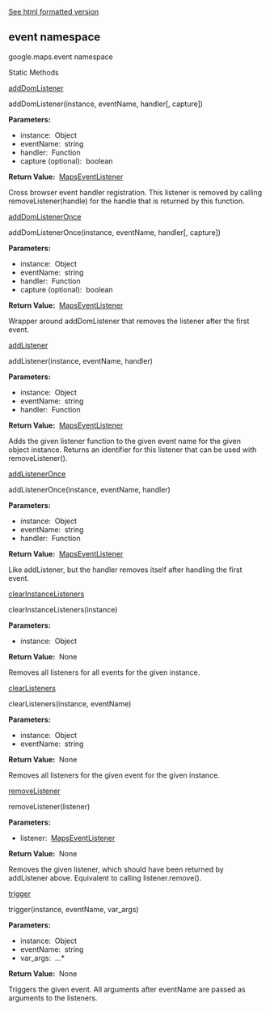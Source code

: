 [See html formatted version](https://huasofoundries.github.io/google-maps-documentation/event.html)


event namespace
---------------

google.maps.event namespace

Static Methods

[addDomListener](#event.addDomListener)

addDomListener(instance, eventName, handler\[, capture\])

**Parameters:** 

*   instance:  Object
*   eventName:  string
*   handler:  Function
*   capture (optional):  boolean

**Return Value:**  [MapsEventListener](MapsEventListener.md)

Cross browser event handler registration. This listener is removed by calling removeListener(handle) for the handle that is returned by this function.

[addDomListenerOnce](#event.addDomListenerOnce)

addDomListenerOnce(instance, eventName, handler\[, capture\])

**Parameters:** 

*   instance:  Object
*   eventName:  string
*   handler:  Function
*   capture (optional):  boolean

**Return Value:**  [MapsEventListener](MapsEventListener.md)

Wrapper around addDomListener that removes the listener after the first event.

[addListener](#event.addListener)

addListener(instance, eventName, handler)

**Parameters:** 

*   instance:  Object
*   eventName:  string
*   handler:  Function

**Return Value:**  [MapsEventListener](MapsEventListener.md)

Adds the given listener function to the given event name for the given object instance. Returns an identifier for this listener that can be used with removeListener().

[addListenerOnce](#event.addListenerOnce)

addListenerOnce(instance, eventName, handler)

**Parameters:** 

*   instance:  Object
*   eventName:  string
*   handler:  Function

**Return Value:**  [MapsEventListener](MapsEventListener.md)

Like addListener, but the handler removes itself after handling the first event.

[clearInstanceListeners](#event.clearInstanceListeners)

clearInstanceListeners(instance)

**Parameters:** 

*   instance:  Object

**Return Value:**  None

Removes all listeners for all events for the given instance.

[clearListeners](#event.clearListeners)

clearListeners(instance, eventName)

**Parameters:** 

*   instance:  Object
*   eventName:  string

**Return Value:**  None

Removes all listeners for the given event for the given instance.

[removeListener](#event.removeListener)

removeListener(listener)

**Parameters:** 

*   listener:  [MapsEventListener](MapsEventListener.md)

**Return Value:**  None

Removes the given listener, which should have been returned by addListener above. Equivalent to calling listener.remove().

[trigger](#event.trigger)

trigger(instance, eventName, var\_args)

**Parameters:** 

*   instance:  Object
*   eventName:  string
*   var\_args:  ...\*

**Return Value:**  None

Triggers the given event. All arguments after eventName are passed as arguments to the listeners.